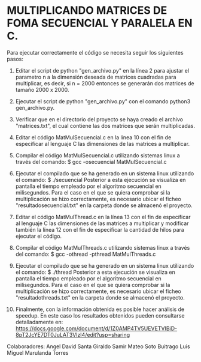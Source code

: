 # MULTIPLICANDO MATRICES DE FOMA SECUENCIAL Y PARALELA EN C. 

Para ejecutar correctamente el código se necesita seguir los siguientes pasos: 

1. Editar el script de python "gen_archivo.py" en la línea 2 para ajustar el parametro n a la dimensión deseada de matrices cuadradas para multiplicar, es decir, si n = 2000 entonces se generarán dos matrices de tamaño 2000 x 2000. 

2. Ejecutar el script de python "gen_archivo.py" con el comando python3 gen_archivo.py. 

3. Verificar que en el directorio del proyecto se haya creado el archivo "matrices.txt", el cual contiene las dos matrices que serán multiplicadas. 

4. Editar el código MatMulSecuencial.c en la línea 10 con el fin de específicar al lenguaje C las dimensiones de las matrices a multiplicar. 

5. Compilar el código MatMulSecuencial.c utilizando sistemas linux a través del comando: 
$ gcc -osecuencial MatMulSecuencial.c

6. Ejecutar el compilado que se ha generado en un sistema linux utilizando el comando: 
$ ./secuencial
Posterior a esta ejecución se visualiza en pantalla el tiempo empleado por el algoritmo secuencial en milisegundos. 
Para el caso en el que se quiera comprobar si la multiplicación se hizo correctamente, es necesario ubicar el ficheo "resultadosecuencial.txt" en la carpeta donde se almacenó el proyecto. 

7. Editar el código MatMulThread.c en la línea 13 con el fin de específicar al lenguaje C las dimensiones de las matrices a multiplicar y modificar también la línea 12 con el fin de especificar la cantidad de hilos para ejecutar el código. 

8. Compilar el código MatMulThreads.c utilizando sistemas linux a través del comando: 
$ gcc -othread -pthread MatMulThreads.c

9. Ejecutar el compilado que se ha generado en un sistema linux utilizando el comando: 
$ ./thread
Posterior a esta ejecución se visualiza en pantalla el tiempo empleado por el algoritmo secuencial en milisegundos. 
Para el caso en el que se quiera comprobar si la multiplicación se hizo correctamente, es necesario ubicar el ficheo "resultadothreads.txt" en la carpeta donde se almacenó el proyecto. 

10. Finalmente, con la información obtenida es posible hacer análisis de speedup. En este caso los resultados obtenidos pueden consultarse detalladamente en: https://docs.google.com/document/d/1Z0AMP4TV5UEVETVIBiD-8pT2JcYE7DT0JuLAT3VlzI4/edit?usp=sharing


Colaboradores: 
Angel David Santa Giraldo 
Samir Mateo Soto Buitrago 
Luis Miguel Marulanda Torres 
